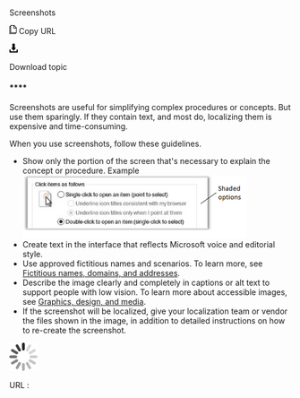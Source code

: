 # 

Screenshots

![Copy URL](media/screenshots/Copy.png)
Copy URL

![Download](media/screenshots/Download.png)

Download topic

#### ****

Screenshots
are useful for simplifying complex procedures or concepts. But use
them sparingly. If they contain text, and most do, localizing them
is expensive and time-consuming. 

When you use screenshots, follow these guidelines.

  - Show only the portion of the screen that's necessary to explain the concept or procedure.
    Example
    ![](media/screenshots/250946014.png)
  - Create text in the interface that reflects Microsoft voice and editorial style.
  - Use approved fictitious names and scenarios. To learn more, see [Fictitious names, domains, and addresses](https://worldready.cloudapp.net/Styleguide/Read?id=2700&topicid=26697).
  - Describe
    the image clearly and completely in captions or alt text to
    support people with low vision. To learn more about accessible
    images, see [Graphics, design, and media](https://worldready.cloudapp.net/Styleguide/Read?id=2700&topicid=32191).
  - If
    the screenshot will be localized, give your localization team or vendor
    the files shown in the image, in addition to detailed
    instructions on how to re-create the screenshot. 

![In progress](media/screenshots/activity-large.gif)

URL :
